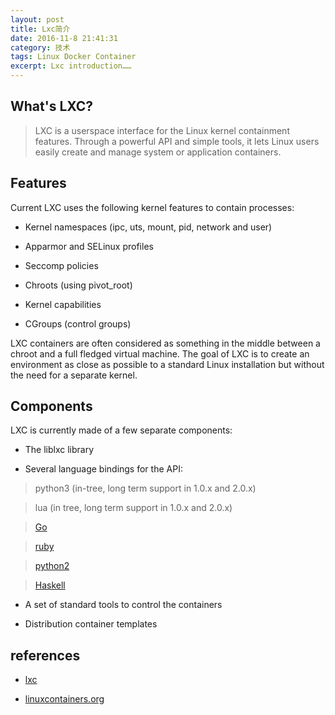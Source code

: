 ```yaml
---
layout: post
title: Lxc简介
date: 2016-11-8 21:41:31
category: 技术
tags: Linux Docker Container
excerpt: Lxc introduction……
---
```


## What's LXC?

>LXC is a userspace interface for the Linux kernel containment features.
Through a powerful API and simple tools, it lets Linux users easily create
and manage system or application containers.

## Features

Current LXC uses the following kernel features to contain processes:

* Kernel namespaces (ipc, uts, mount, pid, network and user)

* Apparmor and SELinux profiles

* Seccomp policies

* Chroots (using pivot_root)

* Kernel capabilities

* CGroups (control groups)

LXC containers are often considered as something in the middle between a chroot and
a full fledged virtual machine. The goal of LXC is to create an environment as close as possible
to a standard Linux installation but without the need for a separate kernel.

## Components

LXC is currently made of a few separate components:

* The liblxc library

* Several language bindings for the API:

>python3 (in-tree, long term support in 1.0.x and 2.0.x)

>lua (in tree, long term support in 1.0.x and 2.0.x)

>[Go](https://github.com/lxc/go-lxc)
    
>[ruby](https://github.com/lxc/ruby-lxc)

>[python2](https://github.com/lxc/python2-lxc)

>[Haskell](https://github.com/fizruk/lxc)

* A set of standard tools to control the containers

* Distribution container templates

## references

* [lxc](https://linuxcontainers.org/lxc/)

* [linuxcontainers.org](https://linuxcontainers.org/)

